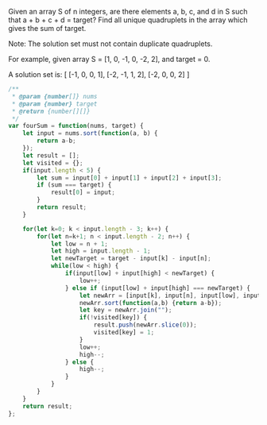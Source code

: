 Given an array S of n integers, are there elements a, b, c, and d in S such that a + b + c + d = target? Find all unique quadruplets in the array which gives the sum of target.

Note: The solution set must not contain duplicate quadruplets.

For example, given array S = [1, 0, -1, 0, -2, 2], and target = 0.

A solution set is:
[
  [-1,  0, 0, 1],
  [-2, -1, 1, 2],
  [-2,  0, 0, 2]
]


```js
/**
 * @param {number[]} nums
 * @param {number} target
 * @return {number[][]}
 */
var fourSum = function(nums, target) {
    let input = nums.sort(function(a, b) {
        return a-b;
    });
    let result = [];
    let visited = {};
    if(input.length < 5) {
        let sum = input[0] + input[1] + input[2] + input[3];
        if (sum === target) {
            result[0] = input;
        }
        return result;
    }

    for(let k=0; k < input.length - 3; k++) {
        for(let n=k+1; n < input.length - 2; n++) {
            let low = n + 1;
            let high = input.length - 1;
            let newTarget = target - input[k] - input[n];
            while(low < high) {
                if(input[low] + input[high] < newTarget) {
                    low++;
                } else if (input[low] + input[high] === newTarget) {
                    let newArr = [input[k], input[n], input[low], input[high]];
                    newArr.sort(function(a,b) {return a-b});
                    let key = newArr.join("");
                    if(!visited[key]) {
                        result.push(newArr.slice(0));
                        visited[key] = 1;
                    }
                    low++;
                    high--;
                } else {
                    high--;
                }
            }
        }
    }
    return result;
};
```
